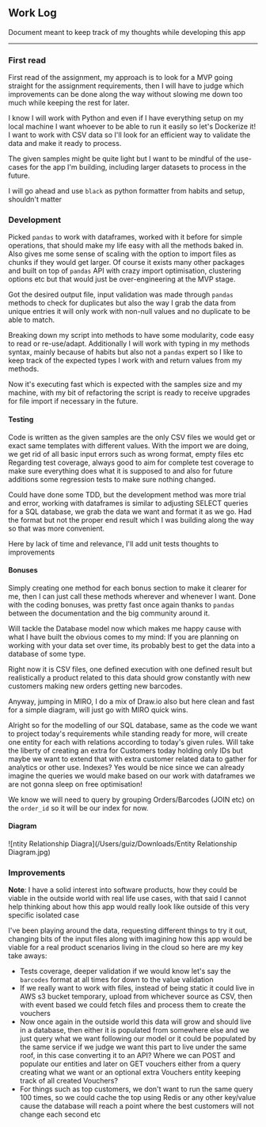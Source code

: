 ## Work Log
Document meant to keep track of my thoughts while developing this app

___



### First read

First read of the assignment, my approach is to look for a MVP going straight for the assignment requirements, then I will have to judge which improvements can be done along the way without slowing me down too much while keeping the rest for later.

I know I will work with Python and even if I have everything setup on my local machine I want whoever to be able to run it easily so let's Dockerize it! I want to work with CSV data so I'll look for an efficient way to validate the data and make it ready to process.

The given samples might be quite light but I want to be mindful of the use-cases for the app I'm building, including larger datasets to process in the future.

I will go ahead and use `black` as python formatter from habits and setup, shouldn't matter



### Development

Picked `pandas` to work with dataframes, worked with it before for simple operations, that should make my life easy with all the methods baked in. Also gives me some sense of scaling with the option to import files as chunks if they would get larger. Of course it exists many other packages and built on top of `pandas` API with crazy import optimisation, clustering options etc but that would just be over-engineering at the MVP stage.

Got the desired output file, input validation was made through `pandas` methods to check for duplicates but also the way I grab the data from unique entries it will only work with non-null values and no duplicate to be able to match.

Breaking down my script into methods to have some modularity, code easy to read or re-use/adapt. Additionally I will work with typing in my methods syntax, mainly because of habits but also not a `pandas` expert so I like to keep track of the expected types I work with and return values from my methods.

Now it's executing fast which is expected with the samples size and my machine, with my bit of refactoring the script is ready to receive upgrades for file import if necessary in the future.

#### Testing

Code is written as the given samples are the only CSV files we would get or exact same templates with different values. With the import we are doing, we get rid of all basic input errors such as wrong format, empty files etc
Regarding test coverage, always good to aim for complete test coverage to make sure everything does what it is supposed to and also for future additions some regression tests to make sure nothing changed.

Could have done some TDD, but the development method was more trial and error, working with dataframes is similar to adjusting SELECT queries for a SQL database, we grab the data we want and format it as we go. Had the format but not the proper end result which I was building along the way so that was more convenient.

Here by lack of time and relevance, I'll add unit tests thoughts to improvements



#### Bonuses

Simply creating one method for each bonus section to make it clearer for me, then I can just call these methods wherever and whenever I want.
Done with the coding bonuses, was pretty fast once again thanks to `pandas` between the documentation and the big community around it.

Will tackle the Database model now which makes me happy cause with what I have built the obvious comes to my mind: If you are planning on working with your data set over time, its probably best to get the data into a database of some type.

Right now it is CSV files, one defined execution with one defined result but realistically a product related to this data should grow constantly with new customers making new orders getting new barcodes.

Anyway, jumping in MIRO, I do a mix of Draw.io also but here clean and fast for a simple diagram, will just go with MIRO quick wins.

Alright so for the modelling of our SQL database, same as the code we want to project today's requirements while standing ready for more, will create one entity for each with relations according to today's given rules. Will take the liberty of creating an extra for Customers today holding only IDs but maybe we want to extend that with extra customer related data to gather for analytics or other use.
Indexes? Yes would be nice since we can already imagine the queries we would make based on our work with dataframes we are not gonna sleep on free optimisation!

We know we will need to query by grouping Orders/Barcodes (JOIN etc) on the `order_id` so it will be our index for now.

#### Diagram

![ntity Relationship Diagra](/Users/guiz/Downloads/Entity Relationship Diagram.jpg)



### Improvements

**Note**: I have a solid interest into software products, how they could be viable in the outside world with real life use cases, with that said I cannot help thinking about how this app would really look like outside of this very specific isolated case

I've been playing around the data, requesting different things to try it out, changing bits of the input files along with imagining how this app would be viable for a real product scenarios living in the cloud so here are my key take aways:

- Tests coverage, deeper validation if we would know let's say the `barcodes` format at all times for down to the value validation
- If we really want to work with files, instead of being static it could live in AWS s3 bucket temporary, upload from whichever source as CSV, then with event based we could fetch files and process them to create the vouchers
- Now once again in the outside world this data will grow and should live in a database, then either it is populated from somewhere else and we just query what we want following our model or it could be populated by the same service if we judge we want this part to live under the same roof, in this case converting it to an API? Where we can POST and populate our entities and later on GET vouchers either from a query creating what we want or an optional extra Vouchers entity keeping track of all created Vouchers?
- For things such as top customers, we don't want to run the same query 100 times, so we could cache the top using Redis or any other key/value cause the database will reach a point where the best customers will not change each second etc
